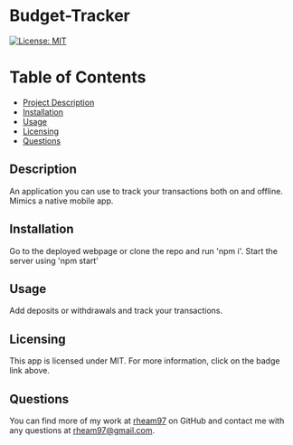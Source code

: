 # Budget-Tracker

  [![License: MIT](https://img.shields.io/badge/License-MIT-yellow.svg)](https://opensource.org/licenses/MIT)

  # Table of Contents
  * [Project Description](#description)
  * [Installation](#installation)
  * [Usage](#usage)
  * [Licensing](#license)
  * [Questions](#questions)
  
  <a name="description"></a>
  ## Description
  An application you can use to track your transactions both on and offline. Mimics a native mobile app.

  <a name="install"></a>
  ## Installation
  Go to the deployed webpage or clone the repo and run 'npm i'. Start the server using 'npm start'

  <a name="usage"></a>
  ## Usage
  Add deposits or withdrawals and track your transactions.

  <a name="license"></a>
  ## Licensing
  This app is licensed under MIT. For more information, click on the badge link above.

  <a name="questions"></a>
  ## Questions
  You can find more of my work at [rheam97](https://github.com/rheam97)
  on GitHub and contact me with any questions
  at rheam97@gmail.com.

